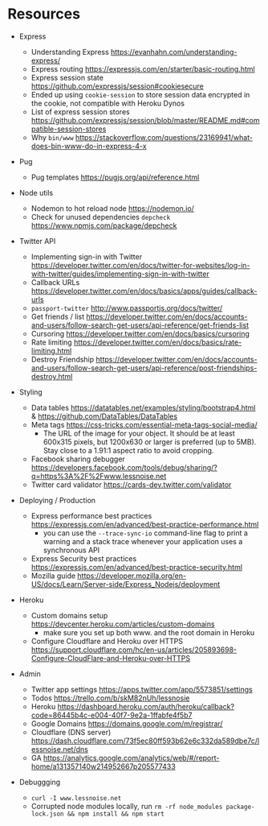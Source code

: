 # Resources

* Express
    * Understanding Express https://evanhahn.com/understanding-express/
    * Express routing
https://expressjs.com/en/starter/basic-routing.html
    * Express session state https://github.com/expressjs/session#cookiesecure
    * Ended up using `cookie-session` to store session data encrypted in the cookie, not compatible with Heroku Dynos
    * List of express session stores https://github.com/expressjs/session/blob/master/README.md#compatible-session-stores
    * Why `bin/www` https://stackoverflow.com/questions/23169941/what-does-bin-www-do-in-express-4-x
* Pug
    * Pug templates https://pugjs.org/api/reference.html
* Node utils
    * Nodemon to hot reload node https://nodemon.io/
    * Check for unused dependencies `depcheck` https://www.npmjs.com/package/depcheck
* Twitter API
    * Implementing sign-in with Twitter https://developer.twitter.com/en/docs/twitter-for-websites/log-in-with-twitter/guides/implementing-sign-in-with-twitter
    * Callback URLs https://developer.twitter.com/en/docs/basics/apps/guides/callback-urls
    * `passport-twitter`  http://www.passportjs.org/docs/twitter/
    * Get friends / list https://developer.twitter.com/en/docs/accounts-and-users/follow-search-get-users/api-reference/get-friends-list
    * Cursoring https://developer.twitter.com/en/docs/basics/cursoring
    * Rate limiting https://developer.twitter.com/en/docs/basics/rate-limiting.html
    * Destroy Friendship https://developer.twitter.com/en/docs/accounts-and-users/follow-search-get-users/api-reference/post-friendships-destroy.html
* Styling
    * Data tables https://datatables.net/examples/styling/bootstrap4.html & https://github.com/DataTables/DataTables
    * Meta tags https://css-tricks.com/essential-meta-tags-social-media/
        * The URL of the image for your object. It should be at least 600x315 pixels, but 1200x630 or larger is preferred (up to 5MB). Stay close to a 1.91:1 aspect ratio to avoid cropping.
    * Facebook sharing debugger https://developers.facebook.com/tools/debug/sharing/?q=https%3A%2F%2Fwww.lessnoise.net
    * Twitter card validator https://cards-dev.twitter.com/validator
* Deploying / Production
    * Express performance best practices https://expressjs.com/en/advanced/best-practice-performance.html
        * you can use the `--trace-sync-io` command-line flag to print a warning and a stack trace whenever your application uses a synchronous API
    * Express Security best practices https://expressjs.com/en/advanced/best-practice-security.html
    * Mozilla guide https://developer.mozilla.org/en-US/docs/Learn/Server-side/Express_Nodejs/deployment
* Heroku
    * Custom domains setup https://devcenter.heroku.com/articles/custom-domains
        * make sure you set up both www. and the root domain in Heroku
    * Configure Cloudflare and Heroku over HTTPS https://support.cloudflare.com/hc/en-us/articles/205893698-Configure-CloudFlare-and-Heroku-over-HTTPS

* Admin
    * Twitter app settings https://apps.twitter.com/app/5573851/settings
    * Todos https://trello.com/b/skM82nUh/lessnosie
    * Heroku https://dashboard.heroku.com/auth/heroku/callback?code=86445b4c-e004-40f7-9e2a-1ffabfe4f5b7
    * Google Domains https://domains.google.com/m/registrar/
    * Cloudflare (DNS server) https://dash.cloudflare.com/73f5ec80ff593b62e6c332da589dbe7c/lessnoise.net/dns
    * GA https://analytics.google.com/analytics/web/#/report-home/a131357140w214952667p205577433
* Debuggging
    *  `curl -I www.lessnoise.net`
    * Corrupted node modules locally, run `rm -rf node_modules package-lock.json && npm install && npm start`


